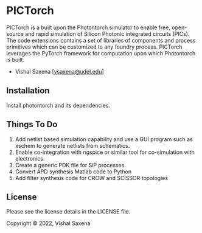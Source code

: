# PICTorch

PICTorch is a built upon the Photontorch simulator to enable free, open-source and rapid simulation of Silicon Photonic integrated circuits (PICs). The code extensions contains a set of libraries of components and process primitives which can be customized to any foundry process. PICTorch leverages the PyTorch framework for computation upon which Photontorch is built.

- Vishal Saxena [vsaxena@udel.edu]

## Installation

Install photontorch and its dependencies. 


## Things To Do
1. Add netlist based simulation capability and use a GUI program such as xschem to generate netlists from schematics.
2. Enable co-integration with ngspice or similar tool for co-simulation with electronics.
3. Create a generic PDK file for SiP processes.
4. Convert APD synthesis Matlab code to Python
5. Add filter synthesis code for CROW and SCISSOR topologies



## License

Please see the license details in the LICENSE file.


Copyright © 2022, Vishal Saxena 

